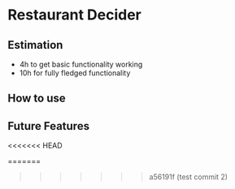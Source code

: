 # Restaurant Decider
 
## Estimation
* 4h to get basic functionality working
* 10h for fully fledged functionality

## How to use

## Future Features


<<<<<<< HEAD
 
=======
 
>>>>>>> a56191f (test commit 2)
